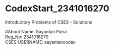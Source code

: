 # CodexStart_2341016270
Introductory Problems of CSES - Solutions

#About
Name: Sayantan Patra <br>
Reg_No: 2341016270 <br>
CSES USERNAME: sayantancodex <br>
